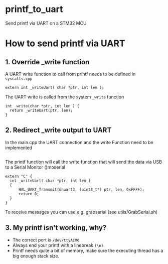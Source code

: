 # printf_to_uart
Send printf via UART on a STM32 MCU

# How to send printf via UART

## 1. Override _write function 

A UART write function to call from printf needs to be defined in `syscalls.cpp`
```
extern int _writeUart( char *ptr, int len );
```
The UART write is called from the system `_write` function
```
int _write(char *ptr, int len ) {
  return _writeUart(ptr, len);
}
```

## 2. Redirect _write output to UART 

In the main.cpp the UART connection and the write Function need to be implemented
```UART_HandleTypeDef huart3;
```
The printf function will call the write function that will send the data via USB to a Serial Monitor ()moserial
```
extern "C" {
  int _writeUart( char *ptr, int len )
  {
      HAL_UART_Transmit(&huart3, (uint8_t*) ptr, len, 0xFFFF);
      return 0;
  }
}
```
To receive messages you can use e.g. grabserial (see utils/GrabSerial.sh)

## 3. My printf isn't working, why?

* The correct port is `/dev/ttyACM0`
* Always end your printf with a linebreak `(\n)`.
* Printf needs quite a bit of memory, make sure the executing thread has a big enough stack size.

